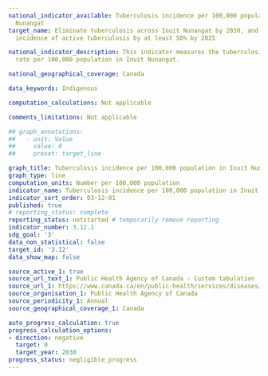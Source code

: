 ```yaml
---
national_indicator_available: Tuberculosis incidence per 100,000 population in Inuit
  Nunangat
target_name: Eliminate tuberculosis across Inuit Nunangat by 2030, and reducing the
  incidence of active tuberculosis by at least 50% by 2025

national_indicator_description: This indicator measures the tuberculosis incidence
  rate per 100,000 population in Inuit Nunangat.

national_geographical_coverage: Canada

data_keywords: Indigenous

computation_calculations: Not applicable

comments_limitations: Not applicable

## graph_annotations:
##   - unit: Value
##     value: 0
##     preset: target_line

graph_title: Tuberculosis incidence per 100,000 population in Inuit Nunangat
graph_type: line
computation_units: Number per 100,000 population
indicator_name: Tuberculosis incidence per 100,000 population in Inuit Nunangat
indicator_sort_order: 03-12-01
published: true
# reporting_status: complete
reporting_status: notstarted # temporarily remove reporting
indicator_number: 3.12.1
sdg_goal: '3'
data_non_statistical: false
target_id: '3.12'
data_show_map: false

source_active_1: true
source_url_text_1: Public Health Agency of Canada - Custom tabulation
source_url_1: https://www.canada.ca/en/public-health/services/diseases/tuberculosis/surveillance.html
source_organisation_1: Public Health Agency of Canada
source_periodicity_1: Annual
source_geographical_coverage_1: Canada

auto_progress_calculation: true
progress_calculation_options:
- direction: negative
  target: 0
  target_year: 2030
progress_status: negligible_progress
---
```

